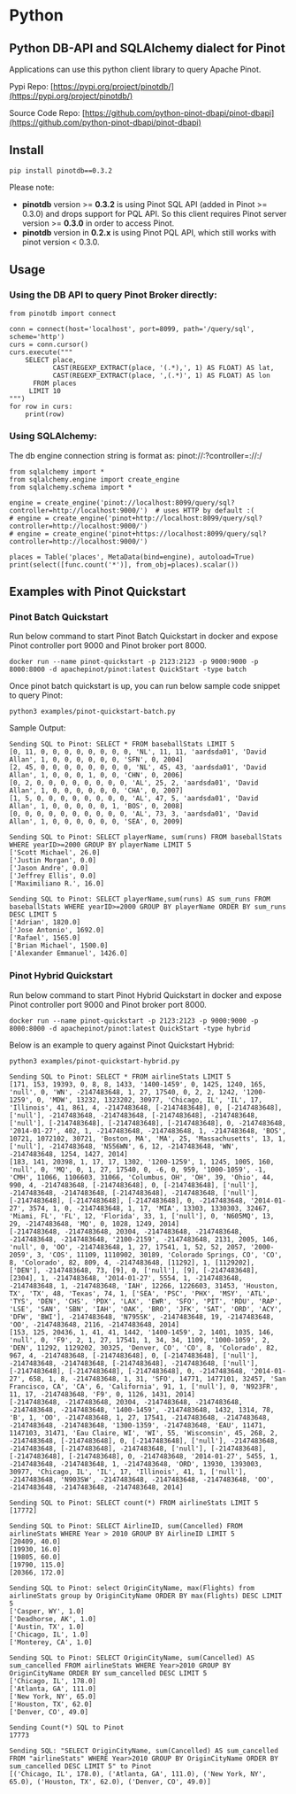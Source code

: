 # Python

## Python DB-API and SQLAlchemy dialect for Pinot

Applications can use this python client library to query Apache Pinot.

Pypi Repo: [https://pypi.org/project/pinotdb/](https://pypi.org/project/pinotdb/)

Source Code Repo: [https://github.com/python-pinot-dbapi/pinot-dbapi](https://github.com/python-pinot-dbapi/pinot-dbapi)

## Install

```text
pip install pinotdb==0.3.2
```

Please note:

* **pinotdb** version &gt;= **0.3.2** is using Pinot SQL API \(added in Pinot &gt;= 0.3.0\) and drops support for PQL API. So this client requires Pinot server version &gt;= **0.3.0** in order to access Pinot.
* **pinotdb** version in **0.2.x** is using Pinot PQL API, which still works with pinot version &lt; 0.3.0.

## Usage

### Using the DB API to query Pinot Broker directly:

```text
from pinotdb import connect

conn = connect(host='localhost', port=8099, path='/query/sql', scheme='http')
curs = conn.cursor()
curs.execute("""
    SELECT place,
           CAST(REGEXP_EXTRACT(place, '(.*),', 1) AS FLOAT) AS lat,
           CAST(REGEXP_EXTRACT(place, ',(.*)', 1) AS FLOAT) AS lon
      FROM places
     LIMIT 10
""")
for row in curs:
    print(row)
```

### Using SQLAlchemy:

The db engine connection string is format as: pinot://:?controller=://:/

```text
from sqlalchemy import *
from sqlalchemy.engine import create_engine
from sqlalchemy.schema import *

engine = create_engine('pinot://localhost:8099/query/sql?controller=http://localhost:9000/')  # uses HTTP by default :(
# engine = create_engine('pinot+http://localhost:8099/query/sql?controller=http://localhost:9000/')
# engine = create_engine('pinot+https://localhost:8099/query/sql?controller=http://localhost:9000/')

places = Table('places', MetaData(bind=engine), autoload=True)
print(select([func.count('*')], from_obj=places).scalar())
```

## Examples with Pinot Quickstart

### Pinot Batch Quickstart

Run below command to start Pinot Batch Quickstart in docker and expose Pinot controller port 9000 and Pinot broker port 8000.

```text
docker run --name pinot-quickstart -p 2123:2123 -p 9000:9000 -p 8000:8000 -d apachepinot/pinot:latest QuickStart -type batch
```

Once pinot batch quickstart is up, you can run below sample code snippet to query Pinot:

```text
python3 examples/pinot-quickstart-batch.py
```

Sample Output:

```text
Sending SQL to Pinot: SELECT * FROM baseballStats LIMIT 5
[0, 11, 0, 0, 0, 0, 0, 0, 0, 0, 'NL', 11, 11, 'aardsda01', 'David Allan', 1, 0, 0, 0, 0, 0, 0, 'SFN', 0, 2004]
[2, 45, 0, 0, 0, 0, 0, 0, 0, 0, 'NL', 45, 43, 'aardsda01', 'David Allan', 1, 0, 0, 0, 1, 0, 0, 'CHN', 0, 2006]
[0, 2, 0, 0, 0, 0, 0, 0, 0, 0, 'AL', 25, 2, 'aardsda01', 'David Allan', 1, 0, 0, 0, 0, 0, 0, 'CHA', 0, 2007]
[1, 5, 0, 0, 0, 0, 0, 0, 0, 0, 'AL', 47, 5, 'aardsda01', 'David Allan', 1, 0, 0, 0, 0, 0, 1, 'BOS', 0, 2008]
[0, 0, 0, 0, 0, 0, 0, 0, 0, 0, 'AL', 73, 3, 'aardsda01', 'David Allan', 1, 0, 0, 0, 0, 0, 0, 'SEA', 0, 2009]

Sending SQL to Pinot: SELECT playerName, sum(runs) FROM baseballStats WHERE yearID>=2000 GROUP BY playerName LIMIT 5
['Scott Michael', 26.0]
['Justin Morgan', 0.0]
['Jason Andre', 0.0]
['Jeffrey Ellis', 0.0]
['Maximiliano R.', 16.0]

Sending SQL to Pinot: SELECT playerName,sum(runs) AS sum_runs FROM baseballStats WHERE yearID>=2000 GROUP BY playerName ORDER BY sum_runs DESC LIMIT 5
['Adrian', 1820.0]
['Jose Antonio', 1692.0]
['Rafael', 1565.0]
['Brian Michael', 1500.0]
['Alexander Emmanuel', 1426.0]
```

### Pinot Hybrid Quickstart

Run below command to start Pinot Hybrid Quickstart in docker and expose Pinot controller port 9000 and Pinot broker port 8000.

```text
docker run --name pinot-quickstart -p 2123:2123 -p 9000:9000 -p 8000:8000 -d apachepinot/pinot:latest QuickStart -type hybrid
```

Below is an example to query against Pinot Quickstart Hybrid:

```text
python3 examples/pinot-quickstart-hybrid.py
```

```text
Sending SQL to Pinot: SELECT * FROM airlineStats LIMIT 5
[171, 153, 19393, 0, 8, 8, 1433, '1400-1459', 0, 1425, 1240, 165, 'null', 0, 'WN', -2147483648, 1, 27, 17540, 0, 2, 2, 1242, '1200-1259', 0, 'MDW', 13232, 1323202, 30977, 'Chicago, IL', 'IL', 17, 'Illinois', 41, 861, 4, -2147483648, [-2147483648], 0, [-2147483648], ['null'], -2147483648, -2147483648, [-2147483648], -2147483648, ['null'], [-2147483648], [-2147483648], [-2147483648], 0, -2147483648, '2014-01-27', 402, 1, -2147483648, -2147483648, 1, -2147483648, 'BOS', 10721, 1072102, 30721, 'Boston, MA', 'MA', 25, 'Massachusetts', 13, 1, ['null'], -2147483648, 'N556WN', 6, 12, -2147483648, 'WN', -2147483648, 1254, 1427, 2014]
[183, 141, 20398, 1, 17, 17, 1302, '1200-1259', 1, 1245, 1005, 160, 'null', 0, 'MQ', 0, 1, 27, 17540, 0, -6, 0, 959, '1000-1059', -1, 'CMH', 11066, 1106603, 31066, 'Columbus, OH', 'OH', 39, 'Ohio', 44, 990, 4, -2147483648, [-2147483648], 0, [-2147483648], ['null'], -2147483648, -2147483648, [-2147483648], -2147483648, ['null'], [-2147483648], [-2147483648], [-2147483648], 0, -2147483648, '2014-01-27', 3574, 1, 0, -2147483648, 1, 17, 'MIA', 13303, 1330303, 32467, 'Miami, FL', 'FL', 12, 'Florida', 33, 1, ['null'], 0, 'N605MQ', 13, 29, -2147483648, 'MQ', 0, 1028, 1249, 2014]
[-2147483648, -2147483648, 20304, -2147483648, -2147483648, -2147483648, -2147483648, '2100-2159', -2147483648, 2131, 2005, 146, 'null', 0, 'OO', -2147483648, 1, 27, 17541, 1, 52, 52, 2057, '2000-2059', 3, 'COS', 11109, 1110902, 30189, 'Colorado Springs, CO', 'CO', 8, 'Colorado', 82, 809, 4, -2147483648, [11292], 1, [1129202], ['DEN'], -2147483648, 73, [9], 0, ['null'], [9], [-2147483648], [2304], 1, -2147483648, '2014-01-27', 5554, 1, -2147483648, -2147483648, 1, -2147483648, 'IAH', 12266, 1226603, 31453, 'Houston, TX', 'TX', 48, 'Texas', 74, 1, ['SEA', 'PSC', 'PHX', 'MSY', 'ATL', 'TYS', 'DEN', 'CHS', 'PDX', 'LAX', 'EWR', 'SFO', 'PIT', 'RDU', 'RAP', 'LSE', 'SAN', 'SBN', 'IAH', 'OAK', 'BRO', 'JFK', 'SAT', 'ORD', 'ACY', 'DFW', 'BWI'], -2147483648, 'N795SK', -2147483648, 19, -2147483648, 'OO', -2147483648, 2116, -2147483648, 2014]
[153, 125, 20436, 1, 41, 41, 1442, '1400-1459', 2, 1401, 1035, 146, 'null', 0, 'F9', 2, 1, 27, 17541, 1, 34, 34, 1109, '1000-1059', 2, 'DEN', 11292, 1129202, 30325, 'Denver, CO', 'CO', 8, 'Colorado', 82, 967, 4, -2147483648, [-2147483648], 0, [-2147483648], ['null'], -2147483648, -2147483648, [-2147483648], -2147483648, ['null'], [-2147483648], [-2147483648], [-2147483648], 0, -2147483648, '2014-01-27', 658, 1, 8, -2147483648, 1, 31, 'SFO', 14771, 1477101, 32457, 'San Francisco, CA', 'CA', 6, 'California', 91, 1, ['null'], 0, 'N923FR', 11, 17, -2147483648, 'F9', 0, 1126, 1431, 2014]
[-2147483648, -2147483648, 20304, -2147483648, -2147483648, -2147483648, -2147483648, '1400-1459', -2147483648, 1432, 1314, 78, 'B', 1, 'OO', -2147483648, 1, 27, 17541, -2147483648, -2147483648, -2147483648, -2147483648, '1300-1359', -2147483648, 'EAU', 11471, 1147103, 31471, 'Eau Claire, WI', 'WI', 55, 'Wisconsin', 45, 268, 2, -2147483648, [-2147483648], 0, [-2147483648], ['null'], -2147483648, -2147483648, [-2147483648], -2147483648, ['null'], [-2147483648], [-2147483648], [-2147483648], 0, -2147483648, '2014-01-27', 5455, 1, -2147483648, -2147483648, 1, -2147483648, 'ORD', 13930, 1393003, 30977, 'Chicago, IL', 'IL', 17, 'Illinois', 41, 1, ['null'], -2147483648, 'N903SW', -2147483648, -2147483648, -2147483648, 'OO', -2147483648, -2147483648, -2147483648, 2014]

Sending SQL to Pinot: SELECT count(*) FROM airlineStats LIMIT 5
[17772]

Sending SQL to Pinot: SELECT AirlineID, sum(Cancelled) FROM airlineStats WHERE Year > 2010 GROUP BY AirlineID LIMIT 5
[20409, 40.0]
[19930, 16.0]
[19805, 60.0]
[19790, 115.0]
[20366, 172.0]

Sending SQL to Pinot: select OriginCityName, max(Flights) from airlineStats group by OriginCityName ORDER BY max(Flights) DESC LIMIT 5
['Casper, WY', 1.0]
['Deadhorse, AK', 1.0]
['Austin, TX', 1.0]
['Chicago, IL', 1.0]
['Monterey, CA', 1.0]

Sending SQL to Pinot: SELECT OriginCityName, sum(Cancelled) AS sum_cancelled FROM airlineStats WHERE Year>2010 GROUP BY OriginCityName ORDER BY sum_cancelled DESC LIMIT 5
['Chicago, IL', 178.0]
['Atlanta, GA', 111.0]
['New York, NY', 65.0]
['Houston, TX', 62.0]
['Denver, CO', 49.0]

Sending Count(*) SQL to Pinot
17773

Sending SQL: "SELECT OriginCityName, sum(Cancelled) AS sum_cancelled FROM "airlineStats" WHERE Year>2010 GROUP BY OriginCityName ORDER BY sum_cancelled DESC LIMIT 5" to Pinot
[('Chicago, IL', 178.0), ('Atlanta, GA', 111.0), ('New York, NY', 65.0), ('Houston, TX', 62.0), ('Denver, CO', 49.0)]
```



